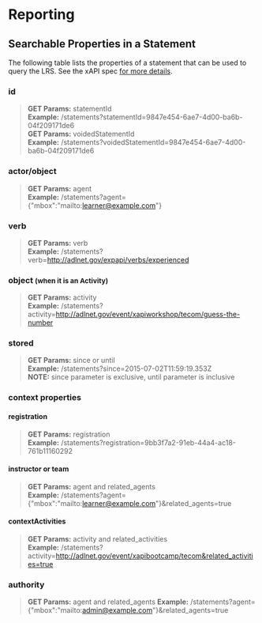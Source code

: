 # Reporting


## Searchable Properties in a Statement
The following table lists the properties of a statement that can be used to query the LRS. See the xAPI spec [for more details](https://github.com/adlnet/xAPI-Spec/blob/master/xAPI-Communication.md#213-get-statements).

### id
  >__GET Params:__ statementId  
  >__Example:__ /statements?statementId=9847e454-6ae7-4d00-ba6b-04f209171de6  
  >__GET Params:__ voidedStatementId  
  >__Example:__ /statements?voidedStatementId=9847e454-6ae7-4d00-ba6b-04f209171de6  

### actor/object
  >__GET Params:__ agent  
  >__Example:__ /statements?agent={"mbox":"mailto:learner@example.com"}  

### verb  
  >__GET Params:__ verb  
  >__Example:__ /statements?verb=http://adlnet.gov/expapi/verbs/experienced  
  
### object <small>(when it is an Activity)</small>  
  >__GET Params:__ activity  
  >__Example:__ /statements?activity=http://adlnet.gov/event/xapiworkshop/tecom/guess-the-number  
  
### stored
  >__GET Params:__ since or until  
  >__Example:__ /statements?since=2015-07-02T11:59:19.353Z  
  >__NOTE:__ since parameter is exclusive, until parameter is inclusive

### context properties
#### registration
  >__GET Params:__ registration  
  >__Example:__ /statements?registration=9bb3f7a2-91eb-44a4-ac18-761b11160292  

#### instructor or team
  >__GET Params:__ agent and related_agents  
  >__Example:__ /statements?agent={"mbox":"mailto:learner@example.com"}&related_agents=true  

#### contextActivities
  >__GET Params:__ activity and related_activities  
  >__Example:__ /statements?activity=http://adlnet.gov/event/xapibootcamp/tecom&related_activities=true  

### authority
  >__GET Params:__ agent and related_agents
  >__Example:__ /statements?agent={"mbox":"mailto:admin@example.com"}&related_agents=true

